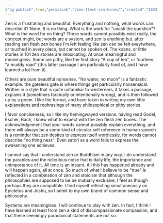 ```yaml
---
{"dg-publish":true,"permalink":"/zen-flesh-zen-bones/","created":"2023-12-29T17:48:21.000-05:00","updated":"2023-12-29T17:48:21.000-05:00"}
---
```


Zen is a frustrating and beautiful. Everything and nothing, what words can describe it? None. It is no thing. What is the work for "unask the question"? What is the word for no thing? These words cannot possibly exist really, the concept might, but words are a system, and zen is anything but. after reading zen flesh zen bones I'm left feeling like zen can be felt eveytwhere, or touched in every place, but cannot be spoken of. The koans, or little stories in 101 zen stories are intoxicating. At once meaningful and meaningless. Some are pithy, like the first story "A cup of tea", or fourteen, "a muddy road" (this latter passage I am particularly fond of, and I have learned a lot from it). 

Others are pure beautiful nonsense. "No water, no moon" is a fantastic example. the gateless gate is where things get particularly nonsensical. Written in a style that is quite unfamiliar to westerners, it takes a passage, explains it (sometimes farcically or intentionally wrong), and is then followed up by a poem. I like the format, and have taken to writing my own little explanations and rephrasings of many philosophical or pithy stories. 

I favor conciseness, so I like my hemingwayed versions. having read Godel, Escher, Bach, I knew what to expect with the zen flesh zen bones. The acknowledgement that your words cannot possibly explain everything, and there will always be a some kind of circular self reference in human speech is a reminder that zen desires to express itself wordlessly, for words cannot describe "no thing ness". Even satori as a word fails to express the awakening one achieves. 

I cannot say that I understand zen or Buddhism in any way. I do understand the parables and the ridiculous noise that is daily life, the importance and unimportance of it. All time is an instant. All this has happened already and will happen again, all at once. So much of what I believe to be "true" is reflected in a combination of zen and stoicism that although the philosophies are supposed to be be mutually exclusive, I feel as though perhaps they are compatible. I find myself reflecting simultaneously on Epictetus and Joshu, so I admit to my own brand of common sense and philosophy. 

Systems are meaningless. I will continue to play with zen. In fact, I think I have learned at least from zen a kind of discompassionate compassion, and that these seemingly paradoxical statements are not so.